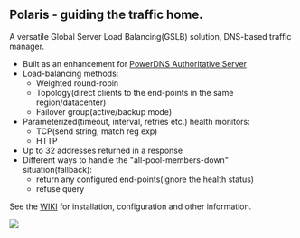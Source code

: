 ## Polaris - guiding the traffic home.

A versatile Global Server Load Balancing(GSLB) solution, DNS-based traffic manager.

* Built as an enhancement for [PowerDNS Authoritative Server](https://www.powerdns.com/auth.html)
* Load-balancing methods:
    * Weighted round-robin
    * Topology(direct clients to the end-points in the same region/datacenter)
    * Failover group(active/backup mode)
* Parameterized(timeout, interval, retries etc.) health monitors:
    * TCP(send string, match reg exp)
    * HTTP
* Up to 32 addresses returned in a response
* Different ways to handle the "all-pool-members-down" situation(fallback):
    * return any configured end-points(ignore the health status) 
    * refuse query

See the [WIKI](https://github.com/polaris-gslb/polaris-core/wiki) for installation, configuration and other information.

![](https://github.com/polaris-gslb/polaris-core/wiki/overview.jpg)
